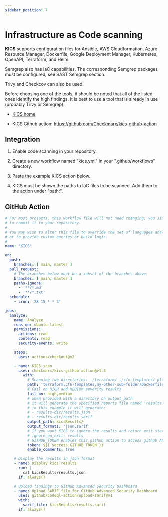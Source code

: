 ```yaml
---
sidebar_position: 7
---
```


# Infrastructure as Code scanning

<b>KICS</b> supports configuration files for Ansible, AWS Cloudformation, Azure Resource Manager, Dockerfile, Google Deployment Manager, Kubernetes, OpenAPI, Terraform, and Helm.

Semgrep also has IaC capabilities. The corresponding Semgrep packages must be configured, see SAST Semgrep section.

Trivy and Checkcov can also be used.

Before choosing one of the tools, it should be noted that all of the listed ones identify the high findings. It is best to use a tool that is already in use (probably Trivy or Semgrep).

- [KICS home](https://kics.io/)

- KICS Github action: https://github.com/Checkmarx/kics-github-action

## Integration

1. Enable code scanning in your repository.

2. Create a new workflow named "kics.yml" in your ".github/workflows" directory.

3. Paste the example KICS action below.

4. KICS must be shown the paths to IaC files to be scanned. Add them to the action under "path:".

## GitHub Action

```yml
# For most projects, this workflow file will not need changing; you simply need
# to commit it to your repository.
#
# You may wish to alter this file to override the set of languages analyzed,
# or to provide custom queries or build logic.
#
name: "KICS"

on:
  push:
    branches: [ main, master ]
  pull_request:
    # The branches below must be a subset of the branches above
    branches: [ main, master ]
    paths-ignore:
      - '**/*.md'
      - '**/*.txt'
  schedule:
    - cron: '28 15 * * 3'

jobs:
  analyze:
    name: Analyze
    runs-on: ubuntu-latest
    permissions:
      actions: read
      contents: read
      security-events: write

    steps:
    - uses: actions/checkout@v2

    - name: KICS scan
      uses: checkmarx/kics-github-action@v1.3
        with:
          # Scanning two directories: ./terraform/ ./cfn-templates/ plus a single file
          path: 'terraform,cfn-templates,my-other-sub-folder/Dockerfile'
          # Fail on HIGH and MEDIUM severity results
          fail_on: high,medium
          # when provided with a directory on output_path
          # it will generate the specified reports file named 'results.{extension}'
          # in this example it will generate:
          # - results-dir/results.json
          # - results-dir/results.sarif
          output_path: kicsResults/
          output_formats: 'json,sarif'
          # If you want KICS to ignore the results and return exit status code 0 unless a KICS engine error happens
          # ignore_on_exit: results
          # GITHUB_TOKEN enables this github action to access github API and post comments in a pull request
          token: ${{ secrets.GITHUB_TOKEN }}
          enable_comments: true

    # Display the results in json format
    - name: Display kics results
      run: |
        cat kicsResults/results.json
      if: always()

    # Upload findings to GitHub Advanced Security Dashboard
    - name: Upload SARIF file for GitHub Advanced Security Dashboard
      uses: github/codeql-action/upload-sarif@v1
      with:
        sarif_file: kicsResults/results.sarif
      if: always()
```
